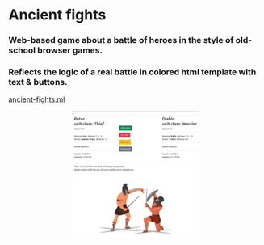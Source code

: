 # Ancient fights

### Web-based game about a battle of heroes in the style of old-school browser games.
### Reflects the logic of a real battle in colored html template with text & buttons.

[ancient-fights.ml](http://ancient-fights.ml)

<p align="center">
<img src="/static/img/fight-screen.jpg" width="50%"/>
</p>